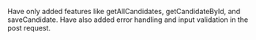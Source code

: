 Have only added features like getAllCandidates, getCandidateById, and saveCandidate. Have also added error handling and input validation in the post request.
